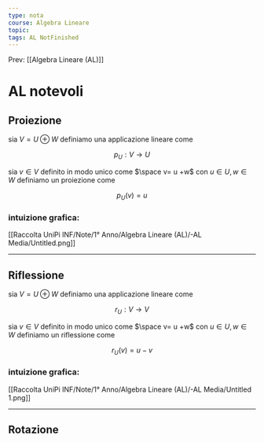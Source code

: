 ```yaml
---
type: nota
course: Algebra Lineare
topic: 
tags: AL NotFinished
---
```


Prev: [[Algebra Lineare (AL)]]

# AL notevoli

## Proiezione

sia $V = U \oplus W$  definiamo una applicazione lineare come

$$
p_{U}: V \rightarrow U
$$

 sia $v\in V$ definito in modo unico come $\space v= u +w$  con $u\in U,w\in W$ definiamo un proiezione come

$$
p_U(v)=u
$$

### intuizione grafica:

[[Raccolta UniPi INF/Note/1° Anno/Algebra Lineare (AL)/-AL Media/Untitled.png]]

---

## Riflessione

sia $V = U \oplus W$  definiamo una applicazione lineare come

$$
r_U: V\rightarrow V
$$

sia $v\in V$ definito in modo unico come $\space v= u +w$  con $u\in U,w\in W$ definiamo un riflessione come



$$
r_U(v)=u-v
$$

### intuizione grafica:

[[Raccolta UniPi INF/Note/1° Anno/Algebra Lineare (AL)/-AL Media/Untitled 1.png]]

---

## Rotazione
